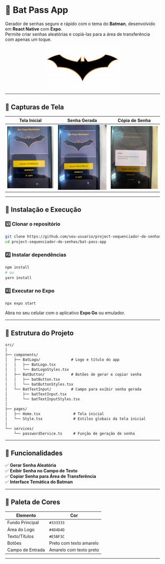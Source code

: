 # 🦇 Bat Pass App

Gerador de senhas seguro e rápido com o tema do **Batman**, desenvolvido em **React Native** com **Expo**.  
Permite criar senhas aleatórias e copiá-las para a área de transferência com apenas um toque.

<img src=".github/assets/bat-logo.png" alt="Bat Pass Logo" width="250" style="display:block;margin:auto"/>

---

## 📱 Capturas de Tela

| Tela Inicial | Senha Gerada | Cópia de Senha |
|--------------|--------------|----------------|
| ![Tela Inicial](.github/assets/TelaInicial.jpeg) | ![Gerar Senha](.github/assets/TelaSenhaGerada.jpeg) | ![Copiar Senha](.github/assets/TelaAlert.jpeg) |

---

## 🚀 Instalação e Execução

### 1️⃣ Clonar o repositório
```bash
git clone https://github.com/seu-usuario/project-sequenciador-de-senhas.git
cd project-sequenciador-de-senhas/bat-pass-app
```

### 2️⃣ Instalar dependências
```bash
npm install
# ou
yarn install
```

### 3️⃣ Executar no Expo
```bash
npx expo start
```
Abra no seu celular com o aplicativo **Expo Go** ou emulador.

---

## 📂 Estrutura do Projeto

```
src/
│
├── components/
│   ├── BatLogo/              # Logo e título do app
│   │   ├── BatLogo.tsx
│   │   └── BatLogoStyles.tsx
│   ├── BatButton/            # Botões de gerar e copiar senha
│   │   ├── batButton.tsx
│   │   └── batButtonStyles.tsx
│   └── BatTextInput/         # Campo para exibir senha gerada
│       ├── batTextInput.tsx
│       └── batTextInputStyles.tsx
│
├── pages/
│   ├── Home.tsx               # Tela inicial
│   └── Style.tsx              # Estilos globais da tela inicial
│
└── services/
    └── passwordService.ts     # Função de geração de senha
```

---

## 📌 Funcionalidades

✅ **Gerar Senha Aleatória**  
✅ **Exibir Senha no Campo de Texto**  
✅ **Copiar Senha para Área de Transferência**  
✅ **Interface Temática do Batman**  

---

## 🎨 Paleta de Cores

| Elemento           | Cor       |
|--------------------|-----------|
| Fundo Principal    | `#333333` |
| Área do Logo       | `#4D4D4D` |
| Texto/Títulos      | `#E5BF3C` |
| Botões             | Preto com texto amarelo |
| Campo de Entrada   | Amarelo com texto preto |

---






